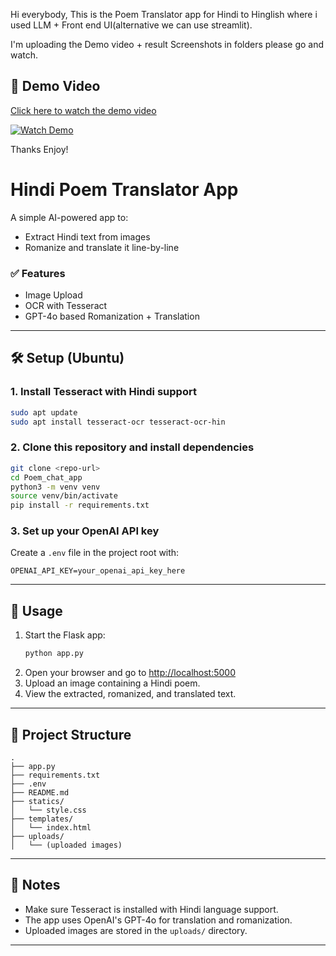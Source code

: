 Hi everybody, This is the Poem Translator app for Hindi to Hinglish
where i used LLM + Front end UI(alternative we can use streamlit).

I'm uploading the Demo video + result Screenshots in folders please go and watch.

## 🎥 Demo Video

[Click here to watch the demo video](https://drive.google.com/file/d/1OdCv43DGzxiwEOiPTzFNrYoGjgLjJKzc/view?usp=sharing)

[![Watch Demo](https://img.icons8.com/ios-filled/500/play-button-circled.png)](https://drive.google.com/file/d/1OdCv43DGzxiwEOiPTzFNrYoGjgLjJKzc/view?usp=sharing)


Thanks Enjoy!

# Hindi Poem Translator App

A simple AI-powered app to:
- Extract Hindi text from images
- Romanize and translate it line-by-line

### ✅ Features
- Image Upload
- OCR with Tesseract
- GPT-4o based Romanization + Translation

---

## 🛠️ Setup (Ubuntu)

### 1. Install Tesseract with Hindi support
```bash
sudo apt update
sudo apt install tesseract-ocr tesseract-ocr-hin
```

### 2. Clone this repository and install dependencies
```bash
git clone <repo-url>
cd Poem_chat_app
python3 -m venv venv
source venv/bin/activate
pip install -r requirements.txt
```

### 3. Set up your OpenAI API key

Create a `.env` file in the project root with:
```
OPENAI_API_KEY=your_openai_api_key_here
```

---

## 🚀 Usage

1. Start the Flask app:
    ```bash
    python app.py
    ```
2. Open your browser and go to [http://localhost:5000](http://localhost:5000)
3. Upload an image containing a Hindi poem.
4. View the extracted, romanized, and translated text.

---

## 📁 Project Structure

```
.
├── app.py
├── requirements.txt
├── .env
├── README.md
├── statics/
│   └── style.css
├── templates/
│   └── index.html
├── uploads/
│   └── (uploaded images)
```

---

## 📝 Notes

- Make sure Tesseract is installed with Hindi language support.
- The app uses OpenAI's GPT-4o for translation and romanization.
- Uploaded images are stored in the `uploads/` directory.

---


